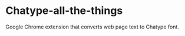 Chatype-all-the-things
======================

Google Chrome extension that converts web page text to Chatype font.
